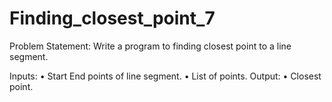# Finding_closest_point_7
Problem Statement:
Write a program to finding closest point to a line segment.

Inputs:
• Start End points of line segment.
• List of points.
Output:
• Closest point.
